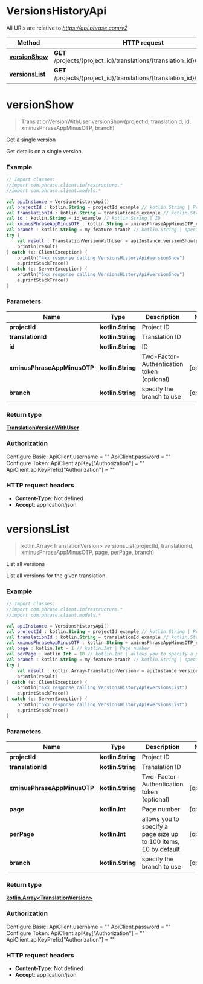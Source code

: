 # VersionsHistoryApi

All URIs are relative to *https://api.phrase.com/v2*

Method | HTTP request | Description
------------- | ------------- | -------------
[**versionShow**](VersionsHistoryApi.md#versionShow) | **GET** /projects/{project_id}/translations/{translation_id}/versions/{id} | Get a single version
[**versionsList**](VersionsHistoryApi.md#versionsList) | **GET** /projects/{project_id}/translations/{translation_id}/versions | List all versions


<a name="versionShow"></a>
# **versionShow**
> TranslationVersionWithUser versionShow(projectId, translationId, id, xminusPhraseAppMinusOTP, branch)

Get a single version

Get details on a single version.

### Example
```kotlin
// Import classes:
//import com.phrase.client.infrastructure.*
//import com.phrase.client.models.*

val apiInstance = VersionsHistoryApi()
val projectId : kotlin.String = projectId_example // kotlin.String | Project ID
val translationId : kotlin.String = translationId_example // kotlin.String | Translation ID
val id : kotlin.String = id_example // kotlin.String | ID
val xminusPhraseAppMinusOTP : kotlin.String = xminusPhraseAppMinusOTP_example // kotlin.String | Two-Factor-Authentication token (optional)
val branch : kotlin.String = my-feature-branch // kotlin.String | specify the branch to use
try {
    val result : TranslationVersionWithUser = apiInstance.versionShow(projectId, translationId, id, xminusPhraseAppMinusOTP, branch)
    println(result)
} catch (e: ClientException) {
    println("4xx response calling VersionsHistoryApi#versionShow")
    e.printStackTrace()
} catch (e: ServerException) {
    println("5xx response calling VersionsHistoryApi#versionShow")
    e.printStackTrace()
}
```

### Parameters

Name | Type | Description  | Notes
------------- | ------------- | ------------- | -------------
 **projectId** | **kotlin.String**| Project ID |
 **translationId** | **kotlin.String**| Translation ID |
 **id** | **kotlin.String**| ID |
 **xminusPhraseAppMinusOTP** | **kotlin.String**| Two-Factor-Authentication token (optional) | [optional]
 **branch** | **kotlin.String**| specify the branch to use | [optional]

### Return type

[**TranslationVersionWithUser**](TranslationVersionWithUser.md)

### Authorization


Configure Basic:
    ApiClient.username = ""
    ApiClient.password = ""
Configure Token:
    ApiClient.apiKey["Authorization"] = ""
    ApiClient.apiKeyPrefix["Authorization"] = ""

### HTTP request headers

 - **Content-Type**: Not defined
 - **Accept**: application/json

<a name="versionsList"></a>
# **versionsList**
> kotlin.Array&lt;TranslationVersion&gt; versionsList(projectId, translationId, xminusPhraseAppMinusOTP, page, perPage, branch)

List all versions

List all versions for the given translation.

### Example
```kotlin
// Import classes:
//import com.phrase.client.infrastructure.*
//import com.phrase.client.models.*

val apiInstance = VersionsHistoryApi()
val projectId : kotlin.String = projectId_example // kotlin.String | Project ID
val translationId : kotlin.String = translationId_example // kotlin.String | Translation ID
val xminusPhraseAppMinusOTP : kotlin.String = xminusPhraseAppMinusOTP_example // kotlin.String | Two-Factor-Authentication token (optional)
val page : kotlin.Int = 1 // kotlin.Int | Page number
val perPage : kotlin.Int = 10 // kotlin.Int | allows you to specify a page size up to 100 items, 10 by default
val branch : kotlin.String = my-feature-branch // kotlin.String | specify the branch to use
try {
    val result : kotlin.Array<TranslationVersion> = apiInstance.versionsList(projectId, translationId, xminusPhraseAppMinusOTP, page, perPage, branch)
    println(result)
} catch (e: ClientException) {
    println("4xx response calling VersionsHistoryApi#versionsList")
    e.printStackTrace()
} catch (e: ServerException) {
    println("5xx response calling VersionsHistoryApi#versionsList")
    e.printStackTrace()
}
```

### Parameters

Name | Type | Description  | Notes
------------- | ------------- | ------------- | -------------
 **projectId** | **kotlin.String**| Project ID |
 **translationId** | **kotlin.String**| Translation ID |
 **xminusPhraseAppMinusOTP** | **kotlin.String**| Two-Factor-Authentication token (optional) | [optional]
 **page** | **kotlin.Int**| Page number | [optional]
 **perPage** | **kotlin.Int**| allows you to specify a page size up to 100 items, 10 by default | [optional]
 **branch** | **kotlin.String**| specify the branch to use | [optional]

### Return type

[**kotlin.Array&lt;TranslationVersion&gt;**](TranslationVersion.md)

### Authorization


Configure Basic:
    ApiClient.username = ""
    ApiClient.password = ""
Configure Token:
    ApiClient.apiKey["Authorization"] = ""
    ApiClient.apiKeyPrefix["Authorization"] = ""

### HTTP request headers

 - **Content-Type**: Not defined
 - **Accept**: application/json

